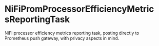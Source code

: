 # NiFiPromProcessorEfficiencyMetricsReportingTask
NiFi processor efficiency metrics reporting task, posting directly to Prometheus push gateway, with privacy aspects in mind.
